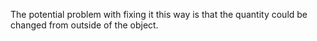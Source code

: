 The potential problem with fixing it this way is that the quantity could be 
changed from outside of the object.